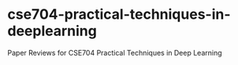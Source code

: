 # cse704-practical-techniques-in-deeplearning
Paper Reviews for CSE704 Practical Techniques in Deep Learning
